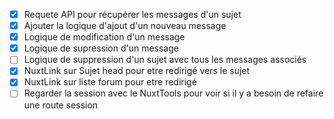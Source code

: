- [x] Requete API pour récupérer les messages d'un sujet
- [x] Ajouter la logique d'ajout d'un nouveau message
- [x] Logique de modification d'un message
- [x] Logique de supression d'un message
- [ ] Logique de suppression d'un sujet avec tous les messages associés
- [x] NuxtLink sur Sujet head pour etre redirigé vers le sujet
- [x] NuxtLink sur liste forum pour etre redirigé
- [ ] Regarder la session avec le NuxtTools pour voir si il y a besoin de refaire une route session